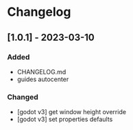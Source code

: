 # Changelog

## [1.0.1] - 2023-03-10

### Added

- CHANGELOG.md
- guides autocenter

### Changed
- [godot v3] get window height override
- [godot v3] set properties defaults
